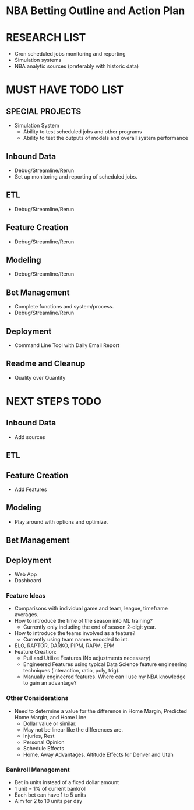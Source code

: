 # NBA Betting Outline and Action Plan

# RESEARCH LIST
* Cron scheduled jobs monitoring and reporting
* Simulation systems
* NBA analytic sources (preferably with historic data)

# MUST HAVE TODO LIST
## SPECIAL PROJECTS
* Simulation System
    * Ability to test scheduled jobs and other programs
    * Ability to test the outputs of models and overall system performance
## Inbound Data
* Debug/Streamline/Rerun
* Set up monitoring and reporting of scheduled jobs.
## ETL
* Debug/Streamline/Rerun 
## Feature Creation
* Debug/Streamline/Rerun
## Modeling
* Debug/Streamline/Rerun
## Bet Management
* Complete functions and system/process.
* Debug/Streamline/Rerun
## Deployment
* Command Line Tool with Daily Email Report
## Readme and Cleanup
* Quality over Quantity

# NEXT STEPS TODO
## Inbound Data
* Add sources
## ETL

## Feature Creation
* Add Features
## Modeling
* Play around with options and optimize.
## Bet Management

## Deployment
* Web App
* Dashboard

### Feature Ideas
* Comparisons with individual game and team, league, timeframe averages.
* How to introduce the time of the season into ML training?
    * Currently only including the end of season 2-digit year. 
* How to introduce the teams involved as a feature?
    * Currently using team names encoded to int.
* ELO, RAPTOR, DARKO, PIPM, RAPM, EPM
* Feature Creation:
    * Pull and Utilize Features (No adjustments necessary)
    * Engineered Features using typical Data Science feature engineering techniques (interaction, ratio, poly, trig).
    * Manually engineered features. Where can I use my NBA knowledge to gain an advantage?

### Other Considerations
* Need to determine a value for the difference in Home Margin, Predicted Home Margin, and Home Line
    * Dollar value or similar.
    * May not be linear like the differences are.     
    * Injuries, Rest
    * Personal Opinion
    * Schedule Effects
    * Home, Away Advantages. Altitude Effects for Denver and Utah

### Bankroll Management
* Bet in units instead of a fixed dollar amount
* 1 unit = 1% of current bankroll
* Each bet can have 1 to 5 units
* Aim for 2 to 10 units per day